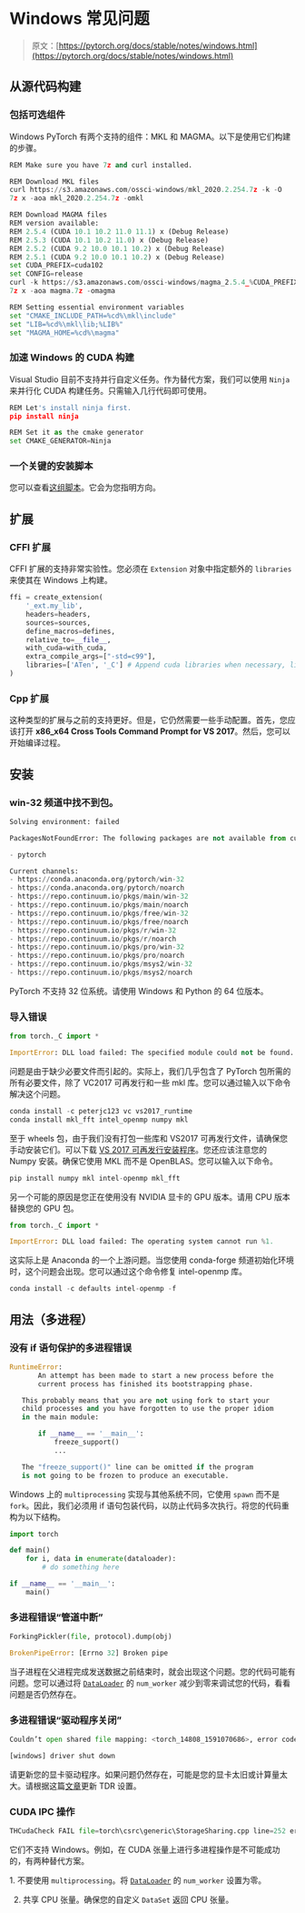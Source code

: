 # Windows 常见问题

> 原文：[https://pytorch.org/docs/stable/notes/windows.html](https://pytorch.org/docs/stable/notes/windows.html)

## 从源代码构建

### 包括可选组件[](#include-optional-components "跳转到此标题的永久链接")

Windows PyTorch 有两个支持的组件：MKL 和 MAGMA。以下是使用它们构建的步骤。

```py
REM Make sure you have 7z and curl installed.

REM Download MKL files
curl https://s3.amazonaws.com/ossci-windows/mkl_2020.2.254.7z -k -O
7z x -aoa mkl_2020.2.254.7z -omkl

REM Download MAGMA files
REM version available:
REM 2.5.4 (CUDA 10.1 10.2 11.0 11.1) x (Debug Release)
REM 2.5.3 (CUDA 10.1 10.2 11.0) x (Debug Release)
REM 2.5.2 (CUDA 9.2 10.0 10.1 10.2) x (Debug Release)
REM 2.5.1 (CUDA 9.2 10.0 10.1 10.2) x (Debug Release)
set CUDA_PREFIX=cuda102
set CONFIG=release
curl -k https://s3.amazonaws.com/ossci-windows/magma_2.5.4_%CUDA_PREFIX%_%CONFIG%.7z -o magma.7z
7z x -aoa magma.7z -omagma

REM Setting essential environment variables
set "CMAKE_INCLUDE_PATH=%cd%\mkl\include"
set "LIB=%cd%\mkl\lib;%LIB%"
set "MAGMA_HOME=%cd%\magma" 
```

### 加速 Windows 的 CUDA 构建[](#speeding-cuda-build-for-windows "跳转到此标题的永久链接")

Visual Studio 目前不支持并行自定义任务。作为替代方案，我们可以使用 `Ninja` 来并行化 CUDA 构建任务。只需输入几行代码即可使用。

```py
REM Let's install ninja first.
pip install ninja

REM Set it as the cmake generator
set CMAKE_GENERATOR=Ninja 
```

### 一个关键的安装脚本

您可以查看[这组脚本](https://github.com/peterjc123/pytorch-scripts)。它会为您指明方向。

## 扩展

### CFFI 扩展

CFFI 扩展的支持非常实验性。您必须在 `Extension` 对象中指定额外的 `libraries` 来使其在 Windows 上构建。

```py
ffi = create_extension(
    '_ext.my_lib',
    headers=headers,
    sources=sources,
    define_macros=defines,
    relative_to=__file__,
    with_cuda=with_cuda,
    extra_compile_args=["-std=c99"],
    libraries=['ATen', '_C'] # Append cuda libraries when necessary, like cudart
) 
```

### Cpp 扩展

这种类型的扩展与之前的支持更好。但是，它仍然需要一些手动配置。首先，您应该打开 **x86_x64 Cross Tools Command Prompt for VS 2017**。然后，您可以开始编译过程。

## 安装

### win-32 频道中找不到包。[](#package-not-found-in-win-32-channel "跳转到此标题的永久链接")

```py
Solving environment: failed

PackagesNotFoundError: The following packages are not available from current channels:

- pytorch

Current channels:
- https://conda.anaconda.org/pytorch/win-32
- https://conda.anaconda.org/pytorch/noarch
- https://repo.continuum.io/pkgs/main/win-32
- https://repo.continuum.io/pkgs/main/noarch
- https://repo.continuum.io/pkgs/free/win-32
- https://repo.continuum.io/pkgs/free/noarch
- https://repo.continuum.io/pkgs/r/win-32
- https://repo.continuum.io/pkgs/r/noarch
- https://repo.continuum.io/pkgs/pro/win-32
- https://repo.continuum.io/pkgs/pro/noarch
- https://repo.continuum.io/pkgs/msys2/win-32
- https://repo.continuum.io/pkgs/msys2/noarch 
```

PyTorch 不支持 32 位系统。请使用 Windows 和 Python 的 64 位版本。

### 导入错误

```py
from torch._C import *

ImportError: DLL load failed: The specified module could not be found. 
```

问题是由于缺少必要文件而引起的。实际上，我们几乎包含了 PyTorch 包所需的所有必要文件，除了 VC2017 可再发行和一些 mkl 库。您可以通过输入以下命令解决这个问题。

```py
conda install -c peterjc123 vc vs2017_runtime
conda install mkl_fft intel_openmp numpy mkl 
```

至于 wheels 包，由于我们没有打包一些库和 VS2017 可再发行文件，请确保您手动安装它们。可以下载 [VS 2017 可再发行安装程序](https://aka.ms/vs/15/release/VC_redist.x64.exe)。您还应该注意您的 Numpy 安装。确保它使用 MKL 而不是 OpenBLAS。您可以输入以下命令。

```py
pip install numpy mkl intel-openmp mkl_fft 
```

另一个可能的原因是您正在使用没有 NVIDIA 显卡的 GPU 版本。请用 CPU 版本替换您的 GPU 包。

```py
from torch._C import *

ImportError: DLL load failed: The operating system cannot run %1. 
```

这实际上是 Anaconda 的一个上游问题。当您使用 conda-forge 频道初始化环境时，这个问题会出现。您可以通过这个命令修复 intel-openmp 库。

```py
conda install -c defaults intel-openmp -f 
```

## 用法（多进程）

### 没有 if 语句保护的多进程错误[](#multiprocessing-error-without-if-clause-protection "跳转到此标题的永久链接")

```py
RuntimeError:
       An attempt has been made to start a new process before the
       current process has finished its bootstrapping phase.

   This probably means that you are not using fork to start your
   child processes and you have forgotten to use the proper idiom
   in the main module:

       if __name__ == '__main__':
           freeze_support()
           ...

   The "freeze_support()" line can be omitted if the program
   is not going to be frozen to produce an executable. 
```

Windows 上的 `multiprocessing` 实现与其他系统不同，它使用 `spawn` 而不是 `fork`。因此，我们必须用 if 语句包装代码，以防止代码多次执行。将您的代码重构为以下结构。

```py
import torch

def main()
    for i, data in enumerate(dataloader):
        # do something here

if __name__ == '__main__':
    main() 
```

### 多进程错误“管道中断”[](#multiprocessing-error-broken-pipe "跳转到此标题的永久链接")

```py
ForkingPickler(file, protocol).dump(obj)

BrokenPipeError: [Errno 32] Broken pipe 
```

当子进程在父进程完成发送数据之前结束时，就会出现这个问题。您的代码可能有问题。您可以通过将 [`DataLoader`](../data.html#torch.utils.data.DataLoader "torch.utils.data.DataLoader") 的 `num_worker` 减少到零来调试您的代码，看看问题是否仍然存在。

### 多进程错误“驱动程序关闭”[](#multiprocessing-error-driver-shut-down "跳转到此标题的永久链接")

```py
Couldn’t open shared file mapping: <torch_14808_1591070686>, error code: <1455> at torch\lib\TH\THAllocator.c:154

[windows] driver shut down 
```

请更新您的显卡驱动程序。如果问题仍然存在，可能是您的显卡太旧或计算量太大。请根据这篇[文章](https://www.pugetsystems.com/labs/hpc/Working-around-TDR-in-Windows-for-a-better-GPU-computing-experience-777/)更新 TDR 设置。

### CUDA IPC 操作

```py
THCudaCheck FAIL file=torch\csrc\generic\StorageSharing.cpp line=252 error=63 : OS call failed or operation not supported on this OS 
```

它们不支持 Windows。例如，在 CUDA 张量上进行多进程操作是不可能成功的，有两种替代方案。

1\. 不要使用 `multiprocessing`。将 [`DataLoader`](../data.html#torch.utils.data.DataLoader "torch.utils.data.DataLoader") 的 `num_worker` 设置为零。

2. 共享 CPU 张量。确保您的自定义 `DataSet` 返回 CPU 张量。
